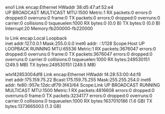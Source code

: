 eno1      Link encap:Ethernet  HWaddr 38:d5:47:af:52:e4  
          UP BROADCAST MULTICAST  MTU:1500  Metric:1
          RX packets:0 errors:0 dropped:0 overruns:0 frame:0
          TX packets:0 errors:0 dropped:0 overruns:0 carrier:0
          collisions:0 txqueuelen:1000 
          RX bytes:0 (0.0 B)  TX bytes:0 (0.0 B)
          Interrupt:20 Memory:fb200000-fb220000 

lo        Link encap:Local Loopback  
          inet addr:127.0.0.1  Mask:255.0.0.0
          inet6 addr: ::1/128 Scope:Host
          UP LOOPBACK RUNNING  MTU:65536  Metric:1
          RX packets:3676047 errors:0 dropped:0 overruns:0 frame:0
          TX packets:3676047 errors:0 dropped:0 overruns:0 carrier:0
          collisions:0 txqueuelen:1000 
          RX bytes:249530151 (249.5 MB)  TX bytes:249530151 (249.5 MB)

wlxf42853004df8 Link encap:Ethernet  HWaddr f4:28:53:00:4d:f8  
          inet addr:175.159.75.22  Bcast:175.159.75.255  Mask:255.255.254.0
          inet6 addr: fe80::957e:12dc:df79:3f43/64 Scope:Link
          UP BROADCAST RUNNING MULTICAST  MTU:1500  Metric:1
          RX packets:4816608 errors:0 dropped:0 overruns:0 frame:0
          TX packets:3234177 errors:0 dropped:0 overruns:0 carrier:0
          collisions:0 txqueuelen:1000 
          RX bytes:1637010186 (1.6 GB)  TX bytes:1373665003 (1.3 GB)

